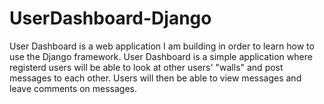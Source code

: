 # UserDashboard-Django

User Dashboard is a web application I am building in order to learn how to use the Django framework. User Dashboard is a simple application where registerd users will be able to look at other users' "walls" and post messages to each other. Users will then be able to view messages and leave comments on messages.
